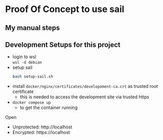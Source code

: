 # Proof Of Concept to use sail

## My manual steps

## Development Setups for this project

- login to wsl  
  `wsl -d debian`
- setup sail
  ```bash
  bash setup-sail.sh
  ```
- install `docker/nginx/certificates/developoment-ca.crt` as trusted root certificate
  - this is needed to access the development site via trusted https
- `docker compose up`
  - to get the container running

Open
- Unprotected: http://localhost 
- Encrypted: https://localhost  
